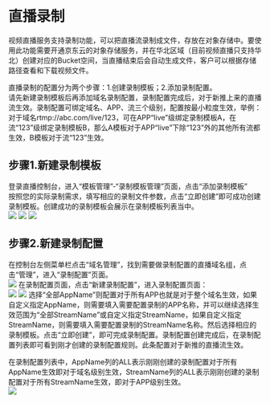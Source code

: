 # 直播录制


视频直播服务支持录制功能，可以把直播流录制成文件，存放在对象存储中。要使用此功能需要开通京东云的对象存储服务，并在华北区域（目前视频直播只支持华北）创建对应的Bucket空间，当直播结束后会自动生成文件，客户可以根据存储路径查看和下载视频文件。

直播录制的配置分为两个步骤：1.创建录制模板；2.添加录制配置。   
请先新建录制模板后再添加域名录制配置，录制配置完成后，对于新推上来的直播流生效。录制配置可绑定域名、APP、流三个级别，配置按最小粒度生效，举例：对于域名rtmp://abc.com/live/123，可在APP“live”级绑定录制模板A，在流“123”级绑定录制模板B，那么A模板对于APP“live”下除“123”外的其他所有流都生效，B模板对于流“123”生效。

## 步骤1.新建录制模板

登录直播控制台，进入“模板管理”-“录制模板管理”页面，点击“添加录制模板”  
按照您的实际录制需求，填写相应的录制文件参数，点击“立即创建”即可成功创建录制模板。创建成功的录制模板会展示在录制模板列表当中。    
![](https://github.com/jdcloudcom/cn/blob/cn-Live-Video/image/live-video/29%E5%BD%95%E5%88%B6%E7%AE%A1%E7%90%86.png) 
![](https://github.com/jdcloudcom/cn/blob/cn-Live-Video/image/live-video/30%E5%BD%95%E5%88%B6%E7%AE%A1%E7%90%86.png) 
![](https://github.com/jdcloudcom/cn/blob/cn-Live-Video/image/live-video/31%E5%BD%95%E5%88%B6%E7%AE%A1%E7%90%86.png) 
## 步骤2.新建录制配置  

在控制台左侧菜单栏点击“域名管理”，找到需要做录制配置的直播域名组，点击“管理”，进入“录制配置”页面。  
![](https://github.com/jdcloudcom/cn/blob/cn-Live-Video/image/live-video/12%E6%96%B0%E5%BB%BA%E8%BD%AC%E7%A0%81%E9%85%8D%E7%BD%AE.png)
在录制配置页面，点击“新建录制配置”，进入录制配置页面：  
![](https://github.com/jdcloudcom/cn/blob/cn-Live-Video/image/live-video/32%E5%BD%95%E5%88%B6%E7%AE%A1%E7%90%86.png) 
![](https://github.com/jdcloudcom/cn/blob/cn-Live-Video/image/live-video/33%E5%BD%95%E5%88%B6%E7%AE%A1%E7%90%86.png)
选择“全部AppName”则配置对于所有APP也就是对于整个域名生效，如果自定义指定AppName，则需要填入需要配置录制的APP名称，并可以继续选择生效范围为“全部StreamName”或自定义指定StreamName，如果自定义指定StreamName，则需要填入需要配置录制的StreamName名称。然后选择相应的录制模板。点击“立即创建”，即可完成录制配置。录制配置创建完成后，在录制配置列表即可看到刚才创建的录制配置规则。此条配置对于新推的直播流生效。    

在录制配置列表中，AppName列的ALL表示刚刚创建的录制配置对于所有AppName生效即对于域名级别生效，StreamName列的ALL表示刚刚创建的录制配置对于所有StreamName生效，即对于APP级别生效。  
![](https://github.com/jdcloudcom/cn/blob/cn-Live-Video/image/live-video/34%E5%BD%95%E5%88%B6%E7%AE%A1%E7%90%86.png)   



